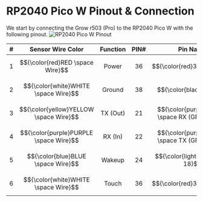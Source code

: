 # RP2040 Pico W Pinout & Connection
We start by connecting the Grow r503 (Pro) to the RP2040 Pico W with the following pinout.
![RP2040 Pico W Pinout](https://www.raspberrypi.com/documentation/microcontrollers/images/picow-pinout.svg)

| # | Sensor Wire Color                      | Function |  PIN#  | Pin Name                                      |
| - |                  :---:                 |   :---:  |  :---: |                :---:                          |
| 1 | $${\color{red}RED \space Wire}$$       | Power    |   36   | $${\color{red}3V3(OUT)}$$                     |
| 2 | $${\color{white}WHITE \space Wire}$$   | Ground   |   38   | $${\color{black}GND}$$                        |
| 3 | $${\color{yellow}YELLOW \space Wire}$$ | TX (Out) |   21   | $${\color{purple}UART0 \space RX (GPIO 17)}$$ |
| 4 | $${\color{purple}PURPLE \space Wire}$$ | RX (In)  |   22   | $${\color{purple}UART0 \space TX (GPIO 16)}$$ |
| 5 | $${\color{blue}BLUE \space Wire}$$     | Wakeup   |   24   | $${\color{lightgreen}GPIO 18}$$               |
| 6 | $${\color{white}WHITE \space Wire}$$   | Touch    |   36   | $${\color{red}3V3(OUT)}$$                     |
